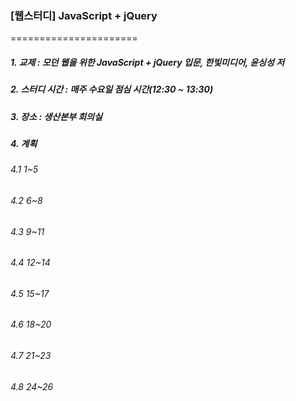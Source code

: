 ### [웹스터디] JavaScript + jQuery
======================
##### 1. 교제 : 모던 웹을 위한 JavaScript + jQuery 입문, 한빛미디어, 윤싱성 저
##### 2. 스터디 시간 : 매주 수요일 점심 시간(12:30 ~ 13:30)
##### 3. 장소 : 생산본부 회의실 
##### 4. 계획
###### 4.1 1~5
###### 4.2 6~8
###### 4.3 9~11
###### 4.4 12~14
###### 4.5 15~17
###### 4.6 18~20
###### 4.7 21~23
###### 4.8 24~26






